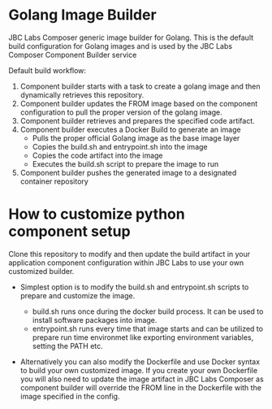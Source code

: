 # Golang Image Builder

JBC Labs Composer generic image builder for Golang. This is the default build configuration for Golang images and is used by the JBC Labs Composer Component Builder service

Default build workflow:

1. Component builder starts with a task to create a golang image and then dynamically retrieves this repository.
2. Component builder updates the FROM image based on the component configuration to pull the proper version of the golang image.
3. Component builder retrieves and prepares the specified code artifact.
4. Component builder executes a Docker Build to generate an image
    - Pulls the proper official Golang image as the base image layer
    - Copies the build.sh and entrypoint.sh into the image
    - Copies the code artifact into the image
    - Executes the build.sh script to prepare the image to run
5. Component builder pushes the generated image to a designated container repository

# How to customize python component setup
Clone this repository to modify and then update the build artifact in your application component configuration within JBC Labs to use your own customized builder.
- Simplest option is to modify the build.sh and entrypoint.sh scripts to prepare and customize the image.
  - build.sh runs once during the docker build process. It can be used to install software packages into image.
  - entrypoint.sh runs every time that image starts and can be utilized to prepare run time environmet like exporting environment variables, setting the PATH etc.
  
- Alternatively you can also modify the Dockerfile and use Docker syntax to build your own customized image. If you create your own Dockerfile you will also need to update the image artifact in JBC Labs Composer as component builder will override the FROM line in the Dockerfile with the image specified in the config.
